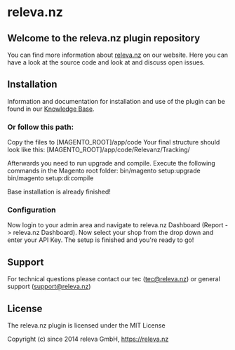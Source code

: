 # releva.nz

## Welcome to the releva.nz plugin repository
You can find more information about [releva.nz](https://releva.nz) on our website. Here you can have a look at the source code and look at and discuss open issues. 

## Installation
Information and documentation for installation and use of the plugin can be found in our [Knowledge Base](https://help.releva.nz).

### Or follow this path:
Copy the files to [MAGENTO_ROOT]/app/code
Your final structure should look like this: [MAGENTO_ROOT]/app/code/Relevanz/Tracking/

Afterwards you need to run upgrade and compile. Execute the following commands in the Magento root folder:
bin/magento setup:upgrade
bin/magento setup:di:compile

Base installation is already finished!

### Configuration
Now login to your admin area and navigate to releva.nz Dashboard (Report -> releva.nz Dashboard). Now select your shop from the drop down and enter your API Key. The setup is finished and you're ready to go!

## Support
For technical questions please contact our tec (tec@releva.nz) or general support (support@releva.nz)

## License
The releva.nz plugin is licensed under the MIT License

Copyright (c) since 2014 releva GmbH, https://releva.nz
